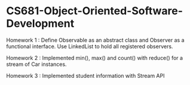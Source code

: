# CS681-Object-Oriented-Software-Development
Homework 1 : Define Observable as an abstract class and Observer as a functional interface. Use LinkedList to hold all registered observers.

Homework 2 : Implemented min(), max() and count() with reduce() for a stream of Car instances.

Homework 3 : Implemented student information with Stream API
